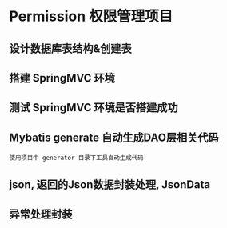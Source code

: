 # Permission 权限管理项目

## 设计数据库表结构&创建表

## 搭建 SpringMVC 环境

## 测试 SpringMVC 环境是否搭建成功

## Mybatis generate 自动生成DAO层相关代码
```
使用项目中 generator 目录下工具自动生成代码
```

## json, 返回的Json数据封装处理, JsonData

## 异常处理封装